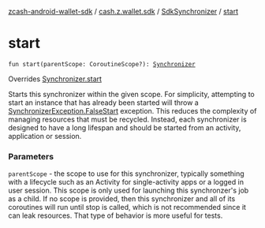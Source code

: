 [zcash-android-wallet-sdk](../../index.md) / [cash.z.wallet.sdk](../index.md) / [SdkSynchronizer](index.md) / [start](./start.md)

# start

`fun start(parentScope: CoroutineScope?): `[`Synchronizer`](../-synchronizer/index.md)

Overrides [Synchronizer.start](../-synchronizer/start.md)

Starts this synchronizer within the given scope. For simplicity, attempting to start an
instance that has already been started will throw a [SynchronizerException.FalseStart](../../cash.z.ecc.android.sdk.exception/-synchronizer-exception/-false-start.md)
exception. This reduces the complexity of managing resources that must be recycled. Instead,
each synchronizer is designed to have a long lifespan and should be started from an activity,
application or session.

### Parameters

`parentScope` - the scope to use for this synchronizer, typically something with a
lifecycle such as an Activity for single-activity apps or a logged in user session. This
scope is only used for launching this synchronzer's job as a child. If no scope is provided,
then this synchronizer and all of its coroutines will run until stop is called, which is not
recommended since it can leak resources. That type of behavior is more useful for tests.
